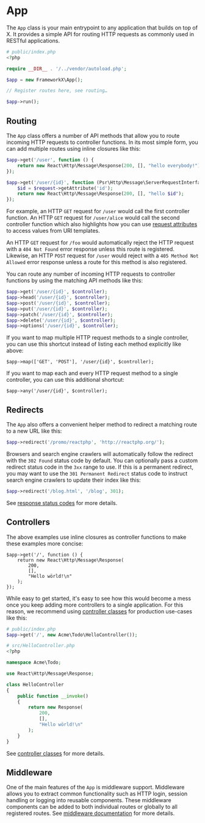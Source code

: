 # App

The `App` class is your main entrypoint to any application that builds on top of X.
It provides a simple API for routing HTTP requests as commonly used in RESTful applications.

```php
# public/index.php
<?php

require __DIR__ . '/../vendor/autoload.php';

$app = new FrameworkX\App();

// Register routes here, see routing…

$app->run();
```

## Routing

The `App` class offers a number of API methods that allow you to route incoming
HTTP requests to controller functions. In its most simple form, you can add
multiple routes using inline closures like this:

```php
$app->get('/user', function () {
    return new React\Http\Message\Response(200, [], "hello everybody!");
});

$app->get('/user/{id}', function (Psr\Http\Message\ServerRequestInterface $request) {
    $id = $request->getAttribute('id');
    return new React\Http\Message\Response(200, [], "hello $id");
});
```

For example, an HTTP `GET` request for `/user` would call the first controller
function.
An HTTP `GET` request for `/user/alice` would call the second controller function
which also highlights how you can use [request attributes](request.md#attributes)
to access values from URI templates.

An HTTP `GET` request for `/foo` would automatically reject the HTTP request with
a `404 Not Found` error response unless this route is registered.
Likewise, an HTTP `POST` request for `/user` would reject with a `405 Method Not
Allowed` error response unless a route for this method is also registered.

You can route any number of incoming HTTP requests to controller functions by
using the matching API methods like this:

```php
$app->get('/user/{id}', $controller);
$app->head('/user/{id}', $controller);
$app->post('/user/{id}', $controller);
$app->put('/user/{id}', $controller);
$app->patch('/user/{id}', $controller);
$app->delete('/user/{id}', $controller);
$app->options('/user/{id}', $controller);
```

If you want to map multiple HTTP request methods to a single controller, you can
use this shortcut instead of listing each method explicitly like above:

```
$app->map(['GET', 'POST'], '/user/{id}', $controller);
```

If you want to map each and every HTTP request method to a single controller,
you can use this additional shortcut:

```
$app->any('/user/{id}', $controller);
```

## Redirects

The `App` also offers a convenient helper method to redirect a matching route to
a new URL like this:

```php
$app->redirect('/promo/reactphp', 'http://reactphp.org/');
```

Browsers and search engine crawlers will automatically follow the redirect with
the `302 Found` status code by default. You can optionally pass a custom redirect
status code in the `3xx` range to use. If this is a permanent redirect, you may
want to use the `301 Permanent Redirect` status code to instruct search engine
crawlers to update their index like this:

```php
$app->redirect('/blog.html', '/blog', 301);
```

See [response status codes](response.md#status-codes) for more details.

## Controllers

The above examples use inline closures as controller functions to make these
examples more concise: 

```
$app->get('/', function () {
    return new React\Http\Message\Response(
        200,
        [],
        "Hello wörld!\n"
    );
});
```

While easy to get started, it's easy to see how this would become a mess once
you keep adding more controllers to a single application.
For this reason, we recommend using [controller classes](../best-practices/controllers.md)
for production use-cases like this:

```php
# public/index.php
$app->get('/', new Acme\Todo\HelloController());
```

```php
# src/HelloController.php
<?php

namespace Acme\Todo;

use React\Http\Message\Response;

class HelloController
{
    public function __invoke()
    {
        return new Response(
            200,
            [],
            "Hello wörld!\n"
        );
    }
}
```

See [controller classes](../best-practices/controllers.md) for more details.

## Middleware

One of the main features of the `App` is middleware support.
Middleware allows you to extract common functionality such as HTTP login, session handling or logging into reusable components.
These middleware components can be added to both individual routes or globally to all registered routes.
See [middleware documentation](middleware.md) for more details.
